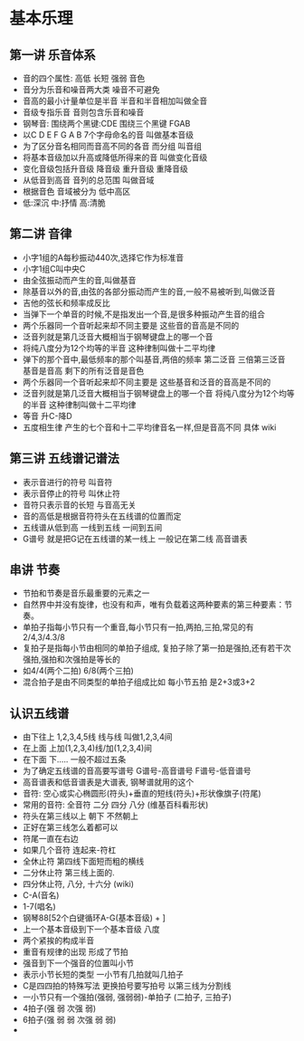 
# 基本乐理

## 第一讲 乐音体系
  - 音的四个属性: 高低 长短 强弱 音色
  - 音分为乐音和噪音两大类 噪音不可避免
  - 音高的最小计量单位是半音 半音和半音相加叫做全音
  - 音级专指乐音 音则包含乐音和噪音
  - 钢琴音: 围绕两个黑键:CDE 围绕三个黑键 FGAB
  - 以C D E F G A B 7个字母命名的音 叫做基本音级
  - 为了区分音名相同而音高不同的各音 而分组 叫音组
  - 将基本音级加以升高或降低所得来的音 叫做变化音级
  - 变化音级包括升音级 降音级 重升音级 重降音级
  - 从低音到高音 音列的总范围 叫做音域
  - 根据音色 音域被分为 低中高区
  - 低:深沉 中:抒情 高:清脆

## 第二讲 音律
  - 小字1组的A每秒振动440次,选择它作为标准音
  - 小字1组C叫中央C
  - 由全弦振动而产生的音,叫做基音
  - 除基音以外的音,由弦的各部分振动而产生的音,一般不易被听到,叫做泛音
  - 吉他的弦长和频率成反比
  - 当弹下一个单音的时候,不是指发出一个音,是很多种振动产生音的组合
  - 两个乐器同一个音听起来却不同主要是 这些音的音高是不同的
  - 泛音列就是第几泛音大概相当于钢琴键盘上的哪一个音
  - 将纯八度分为12个均等的半音 这种律制叫做十二平均律
  - 弹下的那个音中,最低频率的那个叫基音,两倍的频率 第二泛音 三倍第三泛音 基音是音高 剩下的所有泛音是音色
  - 两个乐器同一个音听起来却不同主要是 这些基音和泛音的音高是不同的
  - 泛音列就是第几泛音大概相当于钢琴键盘上的哪一个音 将纯八度分为12个均等的半音 这种律制叫做十二平均律
  - 等音 升C-降D
  - 五度相生律 产生的七个音和十二平均律音名一样,但是音高不同 具体 wiki
  
## 第三讲 五线谱记谱法
  - 表示音进行的符号 叫音符
  - 表示音停止的符号 叫休止符
  - 音符只表示音的长短 与音高无关
  - 音的高低是根据音符符头在五线谱的位置而定
  - 五线谱从低到高 一线到五线 一间到五间
  - G谱号 就是把G记在五线谱的某一线上 一般记在第二线 高音谱表

## 串讲 节奏
  - 节拍和节奏是音乐最重要的元素之一
  - 自然界中并没有旋律，也没有和声，唯有负载着这两种要素的第三种要素：节奏。
  - 单拍子指每小节只有一个重音,每小节只有一拍,两拍,三拍,常见的有2/4,3/4.3/8
  - 复拍子是指每小节由相同的单拍子组成, 复拍子除了第一拍是强拍,还有若干次强拍,强拍和次强拍是等长的
  - 如4/4(两个二拍) 6/8(两个三拍)
  - 混合拍子是由不同类型的单拍子组成比如 每小节五拍 是2+3或3+2

## 认识五线谱
 - 由下往上 1,2,3,4,5线 线与线 叫做1,2,3,4间
 - 在上面 上加(1,2,3,4)线/加(1,2,3,4)间
 - 在下面 下.....       一般不超过五条
 - 为了确定五线谱的音高要写谱号 G谱号-高音谱号 F谱号-低音谱号
 - 高音谱表和低音谱表是大谱表, 钢琴谱就用的这个
 - 音符: 空心或实心椭圆形(符头)+垂直的短线(符头)+形状像旗子(符尾)
 - 常用的音符: 全音符 二分 四分 八分 (维基百科看形状)
 - 符头在第三线以上 朝下 不然朝上
 - 正好在第三线怎么着都可以
 - 符尾一直在右边
 - 如果几个音符 连起来-符杠
 - 全休止符 第四线下面短而粗的横线
 - 二分休止符 第三线上面的.
 - 四分休止符, 八分, 十六分 (wiki) 
 - C-A(音名)
 - 1-7(唱名)
 - 钢琴88[52个白键循环A-G(基本音级) + ]
 - 上一个基本音级到下一个基本音级 八度
 - 两个紧挨的构成半音 
 - 重音有规律的出现 形成了节拍
 - 强音到下一个强音的位置叫小节 
 - 表示小节长短的类型 一小节有几拍就叫几拍子
 - C是四四拍的特殊写法 更换拍号要写拍号 以第三线为分割线
 - 一小节只有一个强拍(强弱, 强弱弱)-单拍子 (二拍子, 三拍子) 
 - 4拍子(强 弱 次强 弱)
 - 6拍子(强 弱 弱 次强 弱 弱)
 - 

